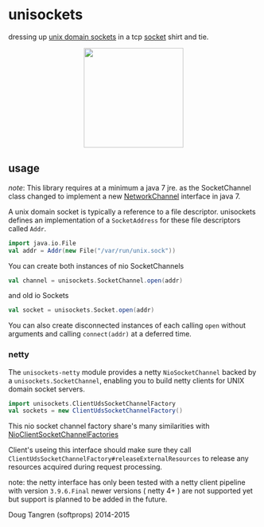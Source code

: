 # unisockets

dressing up [unix domain sockets](http://en.wikipedia.org/wiki/Unix_domain_socket) in a tcp [socket](http://docs.oracle.com/javase/7/docs/api/java/nio/channels/SocketChannel.html) shirt and tie.

<p align="center">
  <img height="200" src="https://raw.githubusercontent.com/softprops/unisockets/master/us.svg"/>
</p>


## usage

_note_: This library requires at a minimum a java 7 jre. as the SocketChannel class changed to implement a new [NetworkChannel](http://docs.oracle.com/javase/7/docs/api/java/nio/channels/NetworkChannel.html) interface in java 7.

A unix domain socket is typically a reference to a file descriptor. unisockets defines an implementation of a `SocketAddress` for
these file descriptors called `Addr`.

```scala
import java.io.File
val addr = Addr(new File("/var/run/unix.sock"))
```

You can create both instances of nio SocketChannels

```scala
val channel = unisockets.SocketChannel.open(addr)
```

and old io Sockets

```scala
val socket = unisockets.Socket.open(addr)
```

You can also create disconnected instances of each calling `open` without arguments and calling `connect(addr)` at a deferred time.

### netty

The `unisockets-netty` module provides a netty `NioSocketChannel` backed by a `unisockets.SocketChannel`, enabling you to
build netty clients for UNIX domain socket servers.

```scala 
import unisockets.ClientUdsSocketChannelFactory
val sockets = new ClientUdsSocketChannelFactory()
```

This nio socket channel factory share's many similarities with [NioClientSocketChannelFactories](http://netty.io/3.10/api/org/jboss/netty/channel/socket/nio/NioClientSocketChannelFactory.html)

Client's useing this interface should make sure they call `ClientUdsSocketChannelFactory#releaseExternalResources` to release any resources 
acquired during request processing.

note: the netty interface has only been tested with a netty client pipeline with version `3.9.6.Final` newer versions ( netty 4+ ) are not supported yet but support is planned to be added in the future.

Doug Tangren (softprops) 2014-2015
